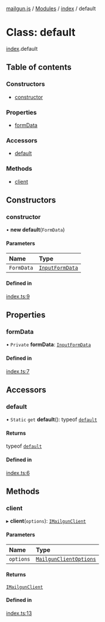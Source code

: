 [mailgun.js](../README.md) / [Modules](../modules.md) / [index](../modules/index.md) / default

# Class: default

[index](../modules/index.md).default

## Table of contents

### Constructors

- [constructor](index.default.md#constructor)

### Properties

- [formData](index.default.md#formdata)

### Accessors

- [default](index.default.md#default)

### Methods

- [client](index.default.md#client)

## Constructors

### constructor

• **new default**(`FormData`)

#### Parameters

| Name | Type |
| :------ | :------ |
| `FormData` | [`InputFormData`](../modules/definitions.md#inputformdata) |

#### Defined in

[index.ts:9](https://github.com/mailgun/mailgun.js/blob/703cf80/lib/index.ts#L9)

## Properties

### formData

• `Private` **formData**: [`InputFormData`](../modules/definitions.md#inputformdata)

#### Defined in

[index.ts:7](https://github.com/mailgun/mailgun.js/blob/703cf80/lib/index.ts#L7)

## Accessors

### default

• `Static` `get` **default**(): typeof [`default`](index.default.md)

#### Returns

typeof [`default`](index.default.md)

#### Defined in

[index.ts:6](https://github.com/mailgun/mailgun.js/blob/703cf80/lib/index.ts#L6)

## Methods

### client

▸ **client**(`options`): [`IMailgunClient`](../interfaces/definitions.Interfaces.IMailgunClient.md)

#### Parameters

| Name | Type |
| :------ | :------ |
| `options` | [`MailgunClientOptions`](../modules/definitions.md#mailgunclientoptions) |

#### Returns

[`IMailgunClient`](../interfaces/definitions.Interfaces.IMailgunClient.md)

#### Defined in

[index.ts:13](https://github.com/mailgun/mailgun.js/blob/703cf80/lib/index.ts#L13)
